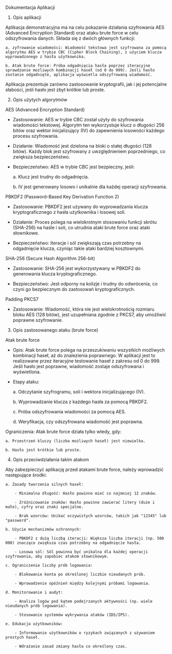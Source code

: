 Dokumentacja Aplikacji

1. Opis aplikacji

Aplikacja demonstracyjna ma na celu pokazanie działania szyfrowania AES (Advanced Encryption Standard) oraz ataku brute force w celu odszyfrowania danych. Składa się z dwóch głównych funkcji:

    a. zyfrowanie wiadomości: Wiadomość tekstowa jest szyfrowana za pomocą algorytmu AES w trybie CBC (Cipher Block Chaining), z użyciem klucza wyprowadzonego z hasła użytkownika.

    b. Atak brute force: Próba odgadnięcia hasła poprzez iteracyjne sprawdzanie możliwych kombinacji haseł (od 0 do 999). Jeśli hasło zostanie odgadnięte, aplikacja wyświetla odszyfrowaną wiadomość.

Aplikacja prezentuje zarówno zastosowanie kryptografii, jak i jej potencjalne słabości, jeśli hasło jest zbyt krótkie lub proste.


2. Opis użytych algorytmów

AES (Advanced Encryption Standard)

- Zastosowanie: AES w trybie CBC został użyty do szyfrowania wiadomości tekstowej. Algorytm ten wykorzystuje klucz o długości 256 bitów oraz wektor inicjalizujący (IV) do zapewnienia losowości każdego procesu szyfrowania.

- Działanie: Wiadomość jest dzielona na bloki o stałej długości (128 bitów). Każdy blok jest szyfrowany z uwzględnieniem poprzedniego, co zwiększa bezpieczeństwo.

- Bezpieczeństwo: AES w trybie CBC jest bezpieczny, jeśli:

    a. Klucz jest trudny do odgadnięcia.

    b. IV jest generowany losowo i unikalnie dla każdej operacji szyfrowania.


PBKDF2 (Password-Based Key Derivation Function 2)

- Zastosowanie: PBKDF2 jest używany do wyprowadzania klucza kryptograficznego z hasła użytkownika i losowej soli.

- Działanie: Proces polega na wielokrotnym stosowaniu funkcji skrótu (SHA-256) na haśle i soli, co utrudnia ataki brute force oraz ataki słownikowe.

- Bezpieczeństwo: Iteracje i sól zwiększają czas potrzebny na odgadnięcie klucza, czyniąc takie ataki bardziej kosztownymi.


SHA-256 (Secure Hash Algorithm 256-bit)

- Zastosowanie: SHA-256 jest wykorzystywany w PBKDF2 do generowania klucza kryptograficznego.

- Bezpieczeństwo: Jest odporny na kolizje i trudny do odwrócenia, co czyni go bezpiecznym do zastosowań kryptograficznych.

Padding PKCS7

- Zastosowanie: Wiadomość, która nie jest wielokrotnością rozmiaru bloku AES (128 bitów), jest uzupełniana zgodnie z PKCS7, aby umożliwić poprawne szyfrowanie.


3. Opis zastosowanego ataku (brute force)

Atak brute force

- Opis: Atak brute force polega na przeszukiwaniu wszystkich możliwych kombinacji haseł, aż do znalezienia poprawnego. W aplikacji jest to realizowane przez iteracyjne testowanie haseł z zakresu od 0 do 999. Jeśli hasło jest poprawne, wiadomość zostaje odszyfrowana i wyświetlona.

- Etapy ataku:

    a. Odczytanie szyfrogramu, soli i wektora inicjalizującego (IV).

    b. Wyprowadzanie klucza z każdego hasła za pomocą PBKDF2.

    c. Próba odszyfrowania wiadomości za pomocą AES.

    d. Weryfikacja, czy odszyfrowana wiadomość jest poprawna.

Ograniczenia: Atak brute force działa tylko wtedy, gdy:

    a. Przestrzeń kluczy (liczba możliwych haseł) jest niewielka.

    b. Hasło jest krótkie lub proste.
    

4. Opis przeciwdziałania takim atakom

Aby zabezpieczyć aplikację przed atakami brute force, należy wprowadzić następujące środki:

    a. Zasady tworzenia silnych haseł:

        - Minimalna długość: Hasło powinno mieć co najmniej 12 znaków.

        - Zróżnicowanie znaków: Hasło powinno zawierać litery (duże i małe), cyfry oraz znaki specjalne.

        - Brak wzorców: Unikać oczywistych wzorców, takich jak "12345" lub "password".

    b. Użycie mechanizmów ochronnych:

        - PBKDF2 z dużą liczbą iteracji: Większa liczba iteracji (np. 500 000) znacząco zwiększa czas potrzebny na odgadnięcie hasła.

        - Losowa sól: Sól powinna być unikalna dla każdej operacji szyfrowania, aby zapobiec atakom słownikowym.

    c. Ograniczenie liczby prób logowania:

        - Blokowanie konta po określonej liczbie nieudanych prób.

        - Wprowadzenie opóźnień między kolejnymi próbami logowania.

    d. Monitorowanie i audyt:

        - Analiza logów pod kątem podejrzanych aktywności (np. wiele nieudanych prób logowania).

        - Stosowanie systemów wykrywania ataków (IDS/IPS).

    e. Edukacja użytkowników:

        - Informowanie użytkowników o ryzykach związanych z używaniem prostych haseł.

        - Wdrażanie zasad zmiany hasła co określony czas.